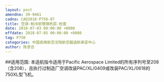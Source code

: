 ```yaml
---
layout: post
amendno: 39-9461
cadno: CAD2018-P750-07
title: 空调-制冷软管隔热层-检查
date: 2018-07-03 00:00:00 +0800
effdate: 2018-07-05 00:00:00 +0800
tag: P750
categories: 中国民用航空沈阳航空器适航审定中心
author: 陈彦合
---
```


##适用范围:
本适航指令适用于Pacific Aerospace Limited的所有序列号至208（含208），且执行过制造厂空调改装PAC/XL/0409或改装PAC/XL/0618的750XL型飞机。

